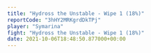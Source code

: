 ```yaml
---
title: "Hydross the Unstable - Wipe 1 (18%)"
reportCode: "3hHY2MRKgrdDkTPj"
player: "Symarina"
fight: "Hydross the Unstable - Wipe 1 (18%)"
date: 2021-10-06T18:48:50.877000+00:00
---
```

